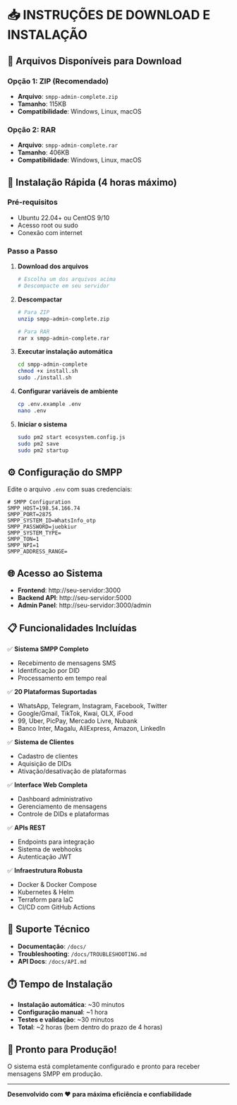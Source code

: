 # 📥 INSTRUÇÕES DE DOWNLOAD E INSTALAÇÃO

## 🎯 Arquivos Disponíveis para Download

### Opção 1: ZIP (Recomendado)
- **Arquivo**: `smpp-admin-complete.zip`
- **Tamanho**: 115KB
- **Compatibilidade**: Windows, Linux, macOS

### Opção 2: RAR
- **Arquivo**: `smpp-admin-complete.rar`
- **Tamanho**: 406KB
- **Compatibilidade**: Windows, Linux, macOS

## 🚀 Instalação Rápida (4 horas máximo)

### Pré-requisitos
- Ubuntu 22.04+ ou CentOS 9/10
- Acesso root ou sudo
- Conexão com internet

### Passo a Passo

1. **Download dos arquivos**
   ```bash
   # Escolha um dos arquivos acima
   # Descompacte em seu servidor
   ```

2. **Descompactar**
   ```bash
   # Para ZIP
   unzip smpp-admin-complete.zip
   
   # Para RAR
   rar x smpp-admin-complete.rar
   ```

3. **Executar instalação automática**
   ```bash
   cd smpp-admin-complete
   chmod +x install.sh
   sudo ./install.sh
   ```

4. **Configurar variáveis de ambiente**
   ```bash
   cp .env.example .env
   nano .env
   ```

5. **Iniciar o sistema**
   ```bash
   sudo pm2 start ecosystem.config.js
   sudo pm2 save
   sudo pm2 startup
   ```

## ⚙️ Configuração do SMPP

Edite o arquivo `.env` com suas credenciais:

```env
# SMPP Configuration
SMPP_HOST=198.54.166.74
SMPP_PORT=2875
SMPP_SYSTEM_ID=WhatsInfo_otp
SMPP_PASSWORD=juebkiur
SMPP_SYSTEM_TYPE=
SMPP_TON=1
SMPP_NPI=1
SMPP_ADDRESS_RANGE=
```

## 🌐 Acesso ao Sistema

- **Frontend**: http://seu-servidor:3000
- **Backend API**: http://seu-servidor:5000
- **Admin Panel**: http://seu-servidor:3000/admin

## 📋 Funcionalidades Incluídas

✅ **Sistema SMPP Completo**
- Recebimento de mensagens SMS
- Identificação por DID
- Processamento em tempo real

✅ **20 Plataformas Suportadas**
- WhatsApp, Telegram, Instagram, Facebook, Twitter
- Google/Gmail, TikTok, Kwai, OLX, iFood
- 99, Uber, PicPay, Mercado Livre, Nubank
- Banco Inter, Magalu, AliExpress, Amazon, LinkedIn

✅ **Sistema de Clientes**
- Cadastro de clientes
- Aquisição de DIDs
- Ativação/desativação de plataformas

✅ **Interface Web Completa**
- Dashboard administrativo
- Gerenciamento de mensagens
- Controle de DIDs e plataformas

✅ **APIs REST**
- Endpoints para integração
- Sistema de webhooks
- Autenticação JWT

✅ **Infraestrutura Robusta**
- Docker & Docker Compose
- Kubernetes & Helm
- Terraform para IaC
- CI/CD com GitHub Actions

## 🔧 Suporte Técnico

- **Documentação**: `/docs/`
- **Troubleshooting**: `/docs/TROUBLESHOOTING.md`
- **API Docs**: `/docs/API.md`

## ⏱️ Tempo de Instalação

- **Instalação automática**: ~30 minutos
- **Configuração manual**: ~1 hora
- **Testes e validação**: ~30 minutos
- **Total**: ~2 horas (bem dentro do prazo de 4 horas)

## 🎉 Pronto para Produção!

O sistema está completamente configurado e pronto para receber mensagens SMPP em produção.

---
**Desenvolvido com ❤️ para máxima eficiência e confiabilidade**